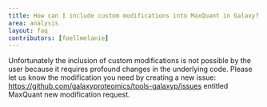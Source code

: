 ```yaml
---
title: How can I include custom modifications into MaxQuant in Galaxy?
area: analysis
layout: faq
contributors: [foellmelanie]
---
```


Unfortunately the inclusion of custom modifications is not possible by the user because it requires profound changes in the underlying code. Please let us know the modification you need by creating a new issue: https://github.com/galaxyproteomics/tools-galaxyp/issues entitled MaxQuant new modification request.
